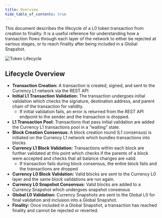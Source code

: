 ```yaml
---
title: Overview
hide_table_of_contents: true
---
```


<head>
  <style>{`
    :root {
      --doc-item-container-width: 60rem;
    }
  `}
  </style>
</head>

<intro-end />

This document describes the lifecycle of a L0 token transaction from creation to finality. It is a useful reference for understanding how a transaction flows through each layer of the network to either be rejected at various stages, or to reach finality after being included in a Global Snapshot. 

![Token Lifecycle](/img/metagraphs/token-lifecycle.png)
## Lifecycle Overview

- **Transaction Creation:** A transaction is created, signed, and sent to the Currency L1 network via the REST API
- **Initial L1 Transaction Validation:** The transaction undergoes initial validation which checks the signature, destination address, and parent chain of the transaction for validity.
    - If initial validation fails, an error is returned from the REST API endpoint to the sender and the transaction is dropped.
- **L1 Transaction Pool:** Transactions that pass initial validation are added the Currency L1 transactions pool in a “waiting” state.
- **Block Creation Consensus:** A block creation round (L1 consensus) is initiated on the Currency L1 network which bundles transactions into blocks
- **Currency L1 Block Validation:** Transactions within each block are further validated at this point which checks if the parents of a block were accepted and checks that all balance changes are valid.
    - If transaction fails during block consensus, the entire block fails and the transactions are dropped
- **Currency L0 Block Validation:** Valid blocks are sent to the Currency L0 layer and the same block validations are run again.
- **Currency L0 Snapshot Consensus:** Valid blocks are added to a Currency Snapshot which undergoes snapshot consensus
- **Global L0 Validation:** Currency Snapshots are sent to the Global L0 for final validation and inclusion into a Global Snapshot.
- **Finality:** Once included in a Global Snapshot, a transaction has reached finality and cannot be rejected or reverted.